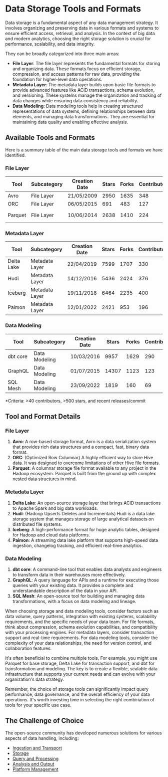# Data Storage Tools and Formats

Data storage is a fundamental aspect of any data management strategy. It involves organizing and preserving data in various formats and systems to ensure efficient access, retrieval, and analysis. In the context of big data and modern analytics, choosing the right storage solution is crucial for performance, scalability, and data integrity.

They can be broadly categorized into three main areas:
- **File Layer**: The file layer represents the fundamental formats for storing and organizing data. These formats focus on efficient storage, compression, and access patterns for raw data, providing the foundation for higher-level data operations.
- **Metadata Layer**: The metadata layer builds upon basic file formats to provide advanced features like ACID transactions, schema evolution, and versioning. These systems manage the organization and tracking of data changes while ensuring data consistency and reliability.
- **Data Modeling**: Data modeling tools help in creating structured representations of data systems, defining relationships between data elements, and managing data transformations. They are essential for maintaining data quality and enabling effective analysis.

## Available Tools and Formats

Here is a summary table of the main data storage tools and formats we have identified.

### File Layer

| Tool | Subcategory | Creation Date | Stars | Forks | Contributors | Last Release | Latest Commit | Meets Criteria* | Link |
|---|---|---|---|---|---|---|---|---|---|
| Avro | File Layer | 21/05/2009 | 2950 | 1635 | 348 | 05/08/2024 | 04/11/2024 | Yes | https://github.com/apache/avro |
| ORC | File Layer | 06/05/2015 | 691 | 483 | 127 | 14/11/2024 | 14/11/2024 | Yes | https://github.com/apache/orc |
| Parquet | File Layer | 10/06/2014 | 2638 | 1410 | 224 | 11/11/2024 | 15/11/2024 | Yes | https://github.com/apache/parquet-mr |

### Metadata Layer

| Tool | Subcategory | Creation Date | Stars | Forks | Contributors | Last Release | Latest Commit | Meets Criteria* | Link |
|---|---|---|---|---|---|---|---|---|---|
| Delta Lake | Metadata Layer | 22/04/2019 | 7599 | 1707 | 330 | 26/09/2024 | 15/11/2024 | Yes | https://github.com/delta-io/delta |
| Hudi | Metadata Layer | 14/12/2016 | 5436 | 2424 | 376 | 16/07/2024 | 17/11/2024 | Yes | https://github.com/apache/hudi |
| Iceberg | Metadata Layer | 19/11/2018 | 6464 | 2235 | 400 | 08/11/2024 | 17/11/2024 | Yes | https://github.com/apache/iceberg |
| Paimon | Metadata Layer | 12/01/2022 | 2421 | 953 | 196 | N/A | 14/11/2024 | Yes | https://github.com/apache/paimon |

### Data Modeling

| Tool | Subcategory | Creation Date | Stars | Forks | Contributors | Last Release | Latest Commit | Meets Criteria* | Link |
|---|---|---|---|---|---|---|---|---|---|
| dbt core | Data Modeling | 10/03/2016 | 9957 | 1629 | 290 | 06/11/2024 | 15/11/2024 | Yes | https://github.com/dbt-labs/dbt-core |
| GraphQL | Data Modeling | 01/07/2015 | 14307 | 1123 | 123 | 27/10/2021 | 17/10/2024 | Yes | https://github.com/graphql/graphql-spec |
| SQL Mesh | Data Modeling | 23/09/2022 | 1819 | 160 | 69 | 13/11/2024 | 17/11/2024 | Yes | https://github.com/TobikoData/sqlmesh |

*Criteria: >40 contributors, >500 stars, and recent releases/commit

## Tool and Format Details

### File Layer

1. **Avro**: A row-based storage format, Avro is a data serialization system that provides rich data structures and a compact, fast, binary data format.
2. **ORC**: (Optimized Row Columnar) A highly efficient way to store Hive data. It was designed to overcome limitations of other Hive file formats.
3. **Parquet**: A columnar storage file format available to any project in the Hadoop ecosystem. Parquet is built from the ground up with complex nested data structures in mind.

### Metadata Layer

1. **Delta Lake**: An open-source storage layer that brings ACID transactions to Apache Spark and big data workloads.
2. **Hudi**: (Hadoop Upserts Deletes and Incrementals) Hudi is a data lake storage system that manages storage of large analytical datasets on distributed file systems.
3. **Iceberg**: A high-performance format for huge analytic tables, designed for Hadoop and cloud data platforms.
4. **Paimon**: A streaming data lake platform that supports high-speed data ingestion, changelog tracking, and efficient real-time analytics.

### Data Modeling

1. **dbt core**: A command-line tool that enables data analysts and engineers to transform data in their warehouses more effectively.
2. **GraphQL**: A query language for APIs and a runtime for executing those queries with your existing data. It provides a complete and understandable description of the data in your API.
3. **SQL Mesh**: An open-source tool for building and managing data transformations, with a focus on data modeling and lineage.

When choosing storage and data modeling tools, consider factors such as data volume, query patterns, integration with existing systems, scalability requirements, and the specific needs of your data team. For file formats, think about compression, schema evolution capabilities, and compatibility with your processing engines. For metadata layers, consider transaction support and real-time requirements. For data modeling tools, consider the complexity of your data relationships, the need for version control, and collaboration features.

It's often beneficial to combine multiple tools. For example, you might use Parquet for base storage, Delta Lake for transaction support, and dbt for transformation and modeling. The key is to create a flexible, scalable data infrastructure that supports your current needs and can evolve with your organization's data strategy.

Remember, the choice of storage tools can significantly impact query performance, data governance, and the overall efficiency of your data operations. It's worth investing time in selecting the right combination of tools for your specific use case.

## The Challenge of Choice
The open-source community has developed numerous solutions for various aspects of data handling, including:
- [Ingestion and Transport](01.ingestion_and_transport.md)
- [Storage](02.storage.md)
- [Query and Processing](03.query_and_processing.md)
- [Analysis and Output](04.analysis_and_output.md)
- [Platform Management](05.platform_management.md)